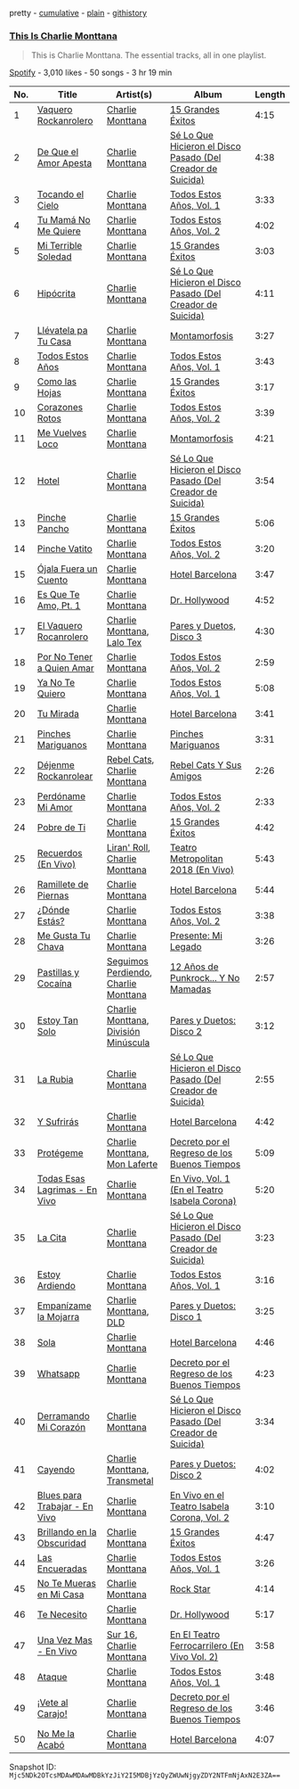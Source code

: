 pretty - [cumulative](/playlists/cumulative/37i9dQZF1DZ06evO3HRG4F.md) - [plain](/playlists/plain/37i9dQZF1DZ06evO3HRG4F) - [githistory](https://github.githistory.xyz/mackorone/spotify-playlist-archive/blob/main/playlists/plain/37i9dQZF1DZ06evO3HRG4F)

### [This Is Charlie Monttana](https://open.spotify.com/playlist/37i9dQZF1DZ06evO3HRG4F)

> This is Charlie Monttana\. The essential tracks, all in one playlist.

[Spotify](https://open.spotify.com/user/spotify) - 3,010 likes - 50 songs - 3 hr 19 min

| No. | Title | Artist(s) | Album | Length |
|---|---|---|---|---|
| 1 | [Vaquero Rockanrolero](https://open.spotify.com/track/6imxKxbwy0GI2nU5tfIs27) | [Charlie Monttana](https://open.spotify.com/artist/6hszx52doSbSMupWHUGdTv) | [15 Grandes Éxitos](https://open.spotify.com/album/5gd5kQbqAKWxckZvtSTtA0) | 4:15 |
| 2 | [De Que el Amor Apesta](https://open.spotify.com/track/36GyJisOpesFuVqrcoXOjk) | [Charlie Monttana](https://open.spotify.com/artist/6hszx52doSbSMupWHUGdTv) | [Sé Lo Que Hicieron el Disco Pasado \(Del Creador de Suicida\)](https://open.spotify.com/album/7fn7RJLP6jySOnTxhRefLm) | 4:38 |
| 3 | [Tocando el Cielo](https://open.spotify.com/track/4q0iHgSQgyeFtkc0DbWFq7) | [Charlie Monttana](https://open.spotify.com/artist/6hszx52doSbSMupWHUGdTv) | [Todos Estos Años, Vol\. 1](https://open.spotify.com/album/4lHRifIJTWpdoRUiUj8Hg9) | 3:33 |
| 4 | [Tu Mamá No Me Quiere](https://open.spotify.com/track/0cDbBduK0f4n0WBQjThaYV) | [Charlie Monttana](https://open.spotify.com/artist/6hszx52doSbSMupWHUGdTv) | [Todos Estos Años, Vol\. 2](https://open.spotify.com/album/6uqtNBebkhBdxig3ewSyl5) | 4:02 |
| 5 | [Mi Terrible Soledad](https://open.spotify.com/track/2CBofenBewzkNUKyxDZOnO) | [Charlie Monttana](https://open.spotify.com/artist/6hszx52doSbSMupWHUGdTv) | [15 Grandes Éxitos](https://open.spotify.com/album/5gd5kQbqAKWxckZvtSTtA0) | 3:03 |
| 6 | [Hipócrita](https://open.spotify.com/track/5Ct7MKwBBOuBr8uTh8uisv) | [Charlie Monttana](https://open.spotify.com/artist/6hszx52doSbSMupWHUGdTv) | [Sé Lo Que Hicieron el Disco Pasado \(Del Creador de Suicida\)](https://open.spotify.com/album/7fn7RJLP6jySOnTxhRefLm) | 4:11 |
| 7 | [Llévatela pa Tu Casa](https://open.spotify.com/track/2r4bXPcsTPTrPeFqaSVM5r) | [Charlie Monttana](https://open.spotify.com/artist/6hszx52doSbSMupWHUGdTv) | [Montamorfosis](https://open.spotify.com/album/7ALgl4x4459Wn1yFaotbkT) | 3:27 |
| 8 | [Todos Estos Años](https://open.spotify.com/track/3RyPPIzLHpXG8bIw4SVItO) | [Charlie Monttana](https://open.spotify.com/artist/6hszx52doSbSMupWHUGdTv) | [Todos Estos Años, Vol\. 1](https://open.spotify.com/album/4lHRifIJTWpdoRUiUj8Hg9) | 3:43 |
| 9 | [Como las Hojas](https://open.spotify.com/track/29zaOzj0yjImJ8yltwD1KG) | [Charlie Monttana](https://open.spotify.com/artist/6hszx52doSbSMupWHUGdTv) | [15 Grandes Éxitos](https://open.spotify.com/album/5gd5kQbqAKWxckZvtSTtA0) | 3:17 |
| 10 | [Corazones Rotos](https://open.spotify.com/track/6Zl0iCDdfhR5VWHiDFRycO) | [Charlie Monttana](https://open.spotify.com/artist/6hszx52doSbSMupWHUGdTv) | [Todos Estos Años, Vol\. 2](https://open.spotify.com/album/6uqtNBebkhBdxig3ewSyl5) | 3:39 |
| 11 | [Me Vuelves Loco](https://open.spotify.com/track/4hwNgohVFTNCvXUdWLVmOM) | [Charlie Monttana](https://open.spotify.com/artist/6hszx52doSbSMupWHUGdTv) | [Montamorfosis](https://open.spotify.com/album/7ALgl4x4459Wn1yFaotbkT) | 4:21 |
| 12 | [Hotel](https://open.spotify.com/track/3dYIbbqwLf6WpnnfhqriCG) | [Charlie Monttana](https://open.spotify.com/artist/6hszx52doSbSMupWHUGdTv) | [Sé Lo Que Hicieron el Disco Pasado \(Del Creador de Suicida\)](https://open.spotify.com/album/7fn7RJLP6jySOnTxhRefLm) | 3:54 |
| 13 | [Pinche Pancho](https://open.spotify.com/track/5aPW7Izp95syL826w96yO6) | [Charlie Monttana](https://open.spotify.com/artist/6hszx52doSbSMupWHUGdTv) | [15 Grandes Éxitos](https://open.spotify.com/album/5gd5kQbqAKWxckZvtSTtA0) | 5:06 |
| 14 | [Pinche Vatito](https://open.spotify.com/track/0sH55NdPhIRuAAjB5GDen1) | [Charlie Monttana](https://open.spotify.com/artist/6hszx52doSbSMupWHUGdTv) | [Todos Estos Años, Vol\. 2](https://open.spotify.com/album/6uqtNBebkhBdxig3ewSyl5) | 3:20 |
| 15 | [Ójala Fuera un Cuento](https://open.spotify.com/track/1WHoZMGtJoaOq6AKvhp6az) | [Charlie Monttana](https://open.spotify.com/artist/6hszx52doSbSMupWHUGdTv) | [Hotel Barcelona](https://open.spotify.com/album/6bciz5nlieWUNMpPJXqwcT) | 3:47 |
| 16 | [Es Que Te Amo, Pt\. 1](https://open.spotify.com/track/2i5YDMvJ10Wcx4tIquYgxx) | [Charlie Monttana](https://open.spotify.com/artist/6hszx52doSbSMupWHUGdTv) | [Dr\. Hollywood](https://open.spotify.com/album/5sfutds7qm0iX0CGnmP0Rl) | 4:52 |
| 17 | [El Vaquero Rocanrolero](https://open.spotify.com/track/5qIkSQH1NhKJlInZpmbsiy) | [Charlie Monttana](https://open.spotify.com/artist/6hszx52doSbSMupWHUGdTv), [Lalo Tex](https://open.spotify.com/artist/32qNFnXBJ97qsGNVVOUJ7w) | [Pares y Duetos, Disco 3](https://open.spotify.com/album/2RP9lmCNj2n5vGL6POGWZU) | 4:30 |
| 18 | [Por No Tener a Quien Amar](https://open.spotify.com/track/3LephrgrP9s47JW97NA3UK) | [Charlie Monttana](https://open.spotify.com/artist/6hszx52doSbSMupWHUGdTv) | [Todos Estos Años, Vol\. 2](https://open.spotify.com/album/6uqtNBebkhBdxig3ewSyl5) | 2:59 |
| 19 | [Ya No Te Quiero](https://open.spotify.com/track/2lNmpgbYahhoq600OzGbhA) | [Charlie Monttana](https://open.spotify.com/artist/6hszx52doSbSMupWHUGdTv) | [Todos Estos Años, Vol\. 1](https://open.spotify.com/album/4lHRifIJTWpdoRUiUj8Hg9) | 5:08 |
| 20 | [Tu Mirada](https://open.spotify.com/track/6o2XrtJNdOuiOuPYkMBUpQ) | [Charlie Monttana](https://open.spotify.com/artist/6hszx52doSbSMupWHUGdTv) | [Hotel Barcelona](https://open.spotify.com/album/6bciz5nlieWUNMpPJXqwcT) | 3:41 |
| 21 | [Pinches Mariguanos](https://open.spotify.com/track/3H8aARR9Npv0DArzgl3KJH) | [Charlie Monttana](https://open.spotify.com/artist/6hszx52doSbSMupWHUGdTv) | [Pinches Mariguanos](https://open.spotify.com/album/089KiimOn0i7lGJJztXELG) | 3:31 |
| 22 | [Déjenme Rockanrolear](https://open.spotify.com/track/6U0BtbSWCrqYNAoKwXqprJ) | [Rebel Cats](https://open.spotify.com/artist/2ukziVbiZa3N5eSdUOXgXL), [Charlie Monttana](https://open.spotify.com/artist/6hszx52doSbSMupWHUGdTv) | [Rebel Cats Y Sus Amigos](https://open.spotify.com/album/6eEtfyJ0LiBL2EueE8Wmfw) | 2:26 |
| 23 | [Perdóname Mi Amor](https://open.spotify.com/track/7Mtc9v1kK4jZjQmWi155xM) | [Charlie Monttana](https://open.spotify.com/artist/6hszx52doSbSMupWHUGdTv) | [Todos Estos Años, Vol\. 2](https://open.spotify.com/album/6uqtNBebkhBdxig3ewSyl5) | 2:33 |
| 24 | [Pobre de Ti](https://open.spotify.com/track/4ZrmPfaz063MTSfCd0PhmK) | [Charlie Monttana](https://open.spotify.com/artist/6hszx52doSbSMupWHUGdTv) | [15 Grandes Éxitos](https://open.spotify.com/album/5gd5kQbqAKWxckZvtSTtA0) | 4:42 |
| 25 | [Recuerdos \(En Vivo\)](https://open.spotify.com/track/2OvWNqEgX2avknXMNiJcRM) | [Liran' Roll](https://open.spotify.com/artist/6Mto9KouiQx7nE2ioqkNjS), [Charlie Monttana](https://open.spotify.com/artist/6hszx52doSbSMupWHUGdTv) | [Teatro Metropolitan 2018 \(En Vivo\)](https://open.spotify.com/album/3jjZeLI5yIcstu7qFIDgeU) | 5:43 |
| 26 | [Ramillete de Piernas](https://open.spotify.com/track/1yk3xlOeP5rOY4dRxTuvra) | [Charlie Monttana](https://open.spotify.com/artist/6hszx52doSbSMupWHUGdTv) | [Hotel Barcelona](https://open.spotify.com/album/6bciz5nlieWUNMpPJXqwcT) | 5:44 |
| 27 | [¿Dónde Estás?](https://open.spotify.com/track/4RrC1R2b99DVjAlP8JGU0A) | [Charlie Monttana](https://open.spotify.com/artist/6hszx52doSbSMupWHUGdTv) | [Todos Estos Años, Vol\. 2](https://open.spotify.com/album/6uqtNBebkhBdxig3ewSyl5) | 3:38 |
| 28 | [Me Gusta Tu Chava](https://open.spotify.com/track/3WG2OHf4oB8eyuVEnyaD6K) | [Charlie Monttana](https://open.spotify.com/artist/6hszx52doSbSMupWHUGdTv) | [Presente: Mi Legado](https://open.spotify.com/album/3s3Dr7yuFo8ogmJ8If3uN5) | 3:26 |
| 29 | [Pastillas y Cocaína](https://open.spotify.com/track/0FxWqZ0D0XSYoKN5CCCgq2) | [Seguimos Perdiendo](https://open.spotify.com/artist/5Hp12BdkneIJpn6hvxaoHr), [Charlie Monttana](https://open.spotify.com/artist/6hszx52doSbSMupWHUGdTv) | [12 Años de Punkrock..\. Y No Mamadas](https://open.spotify.com/album/3DH1EgwejIGD44XLuhb82r) | 2:57 |
| 30 | [Estoy Tan Solo](https://open.spotify.com/track/4qvkfmC8UVHxECR9y61z3s) | [Charlie Monttana](https://open.spotify.com/artist/6hszx52doSbSMupWHUGdTv), [División Minúscula](https://open.spotify.com/artist/2Ky9mFKNApb9KpEcORXE3p) | [Pares y Duetos: Disco 2](https://open.spotify.com/album/70wnL7EEHIVjWuAttocxmY) | 3:12 |
| 31 | [La Rubia](https://open.spotify.com/track/2RO5Hsd5RjsjNTPZ9KP8Y5) | [Charlie Monttana](https://open.spotify.com/artist/6hszx52doSbSMupWHUGdTv) | [Sé Lo Que Hicieron el Disco Pasado \(Del Creador de Suicida\)](https://open.spotify.com/album/7fn7RJLP6jySOnTxhRefLm) | 2:55 |
| 32 | [Y Sufrirás](https://open.spotify.com/track/5cKb6jVvWGIuOBrOrNo97K) | [Charlie Monttana](https://open.spotify.com/artist/6hszx52doSbSMupWHUGdTv) | [Hotel Barcelona](https://open.spotify.com/album/6bciz5nlieWUNMpPJXqwcT) | 4:42 |
| 33 | [Protégeme](https://open.spotify.com/track/6bD1GkpSae9gcBmCIsWZ8F) | [Charlie Monttana](https://open.spotify.com/artist/6hszx52doSbSMupWHUGdTv), [Mon Laferte](https://open.spotify.com/artist/4boI7bJtmB1L3b1cuL75Zr) | [Decreto por el Regreso de los Buenos Tiempos](https://open.spotify.com/album/1Zz2lh2JImZz2X82aQ3iMV) | 5:09 |
| 34 | [Todas Esas Lagrimas \- En Vivo](https://open.spotify.com/track/5gPuo1U0FGKTnjNFgGMbqu) | [Charlie Monttana](https://open.spotify.com/artist/6hszx52doSbSMupWHUGdTv) | [En Vivo, Vol\. 1 \(En el Teatro Isabela Corona\)](https://open.spotify.com/album/6ZJuqwaZLTTerjzyN0V3ue) | 5:20 |
| 35 | [La Cita](https://open.spotify.com/track/2ndf2BC45Q69FCa4rPJXX0) | [Charlie Monttana](https://open.spotify.com/artist/6hszx52doSbSMupWHUGdTv) | [Sé Lo Que Hicieron el Disco Pasado \(Del Creador de Suicida\)](https://open.spotify.com/album/7fn7RJLP6jySOnTxhRefLm) | 3:23 |
| 36 | [Estoy Ardiendo](https://open.spotify.com/track/2B473hcOdYC3PiwOz8SNVK) | [Charlie Monttana](https://open.spotify.com/artist/6hszx52doSbSMupWHUGdTv) | [Todos Estos Años, Vol\. 1](https://open.spotify.com/album/4lHRifIJTWpdoRUiUj8Hg9) | 3:16 |
| 37 | [Empanízame la Mojarra](https://open.spotify.com/track/0Si0jP8VqfXivdvhnQG6A2) | [Charlie Monttana](https://open.spotify.com/artist/6hszx52doSbSMupWHUGdTv), [DLD](https://open.spotify.com/artist/7CwiLiC1S8B69RMPxbDb6S) | [Pares y Duetos: Disco 1](https://open.spotify.com/album/41FihoRRlBH8E1xHgfkhpV) | 3:25 |
| 38 | [Sola](https://open.spotify.com/track/17VdUtYDyorwyZnIE5NgAW) | [Charlie Monttana](https://open.spotify.com/artist/6hszx52doSbSMupWHUGdTv) | [Hotel Barcelona](https://open.spotify.com/album/6bciz5nlieWUNMpPJXqwcT) | 4:46 |
| 39 | [Whatsapp](https://open.spotify.com/track/0IVSQqTNEekbsX0fKyzGPl) | [Charlie Monttana](https://open.spotify.com/artist/6hszx52doSbSMupWHUGdTv) | [Decreto por el Regreso de los Buenos Tiempos](https://open.spotify.com/album/1Zz2lh2JImZz2X82aQ3iMV) | 4:23 |
| 40 | [Derramando Mi Corazón](https://open.spotify.com/track/4XOXidN0LU6uX4DcJmwkyB) | [Charlie Monttana](https://open.spotify.com/artist/6hszx52doSbSMupWHUGdTv) | [Sé Lo Que Hicieron el Disco Pasado \(Del Creador de Suicida\)](https://open.spotify.com/album/7fn7RJLP6jySOnTxhRefLm) | 3:34 |
| 41 | [Cayendo](https://open.spotify.com/track/1nRbnhyrtdb7bn7MGWKZrO) | [Charlie Monttana](https://open.spotify.com/artist/6hszx52doSbSMupWHUGdTv), [Transmetal](https://open.spotify.com/artist/5r1YlvQfX1TfuSRWzEEPlT) | [Pares y Duetos: Disco 2](https://open.spotify.com/album/70wnL7EEHIVjWuAttocxmY) | 4:02 |
| 42 | [Blues para Trabajar \- En Vivo](https://open.spotify.com/track/2wC7KdGIuo7VlUnXwtvuB6) | [Charlie Monttana](https://open.spotify.com/artist/6hszx52doSbSMupWHUGdTv) | [En Vivo en el Teatro Isabela Corona, Vol\. 2](https://open.spotify.com/album/3MfHiMLrd79xV6kgSc9kB3) | 3:10 |
| 43 | [Brillando en la Obscuridad](https://open.spotify.com/track/7Lox77Krkm4X8RGoYvdenK) | [Charlie Monttana](https://open.spotify.com/artist/6hszx52doSbSMupWHUGdTv) | [15 Grandes Éxitos](https://open.spotify.com/album/5gd5kQbqAKWxckZvtSTtA0) | 4:47 |
| 44 | [Las Encueradas](https://open.spotify.com/track/5gDCTbJPowVyZUn3LTDADg) | [Charlie Monttana](https://open.spotify.com/artist/6hszx52doSbSMupWHUGdTv) | [Todos Estos Años, Vol\. 1](https://open.spotify.com/album/4lHRifIJTWpdoRUiUj8Hg9) | 3:26 |
| 45 | [No Te Mueras en Mi Casa](https://open.spotify.com/track/0y5Mr4YTjAuuth9RYLVf7Q) | [Charlie Monttana](https://open.spotify.com/artist/6hszx52doSbSMupWHUGdTv) | [Rock Star](https://open.spotify.com/album/0W1YVfPwlRyB1WpkptmtbA) | 4:14 |
| 46 | [Te Necesito](https://open.spotify.com/track/4dNTRpVjax3LVUoOeeQEI7) | [Charlie Monttana](https://open.spotify.com/artist/6hszx52doSbSMupWHUGdTv) | [Dr\. Hollywood](https://open.spotify.com/album/5sfutds7qm0iX0CGnmP0Rl) | 5:17 |
| 47 | [Una Vez Mas \- En Vivo](https://open.spotify.com/track/30miTbpiE0lfCiLEEQryYF) | [Sur 16](https://open.spotify.com/artist/4xoQxXwJNDs7ntJ7ZJ7dwq), [Charlie Monttana](https://open.spotify.com/artist/6hszx52doSbSMupWHUGdTv) | [En El Teatro Ferrocarrilero \(En Vivo Vol\. 2\)](https://open.spotify.com/album/3Jt4yEPdiMwXfTUVfOQUtE) | 3:58 |
| 48 | [Ataque](https://open.spotify.com/track/3SdI7oIwqdpZcwuTf6TqCp) | [Charlie Monttana](https://open.spotify.com/artist/6hszx52doSbSMupWHUGdTv) | [Todos Estos Años, Vol\. 1](https://open.spotify.com/album/4lHRifIJTWpdoRUiUj8Hg9) | 3:48 |
| 49 | [¡Vete al Carajo!](https://open.spotify.com/track/6b6IB01M7qXg4WyqD5EQKI) | [Charlie Monttana](https://open.spotify.com/artist/6hszx52doSbSMupWHUGdTv) | [Decreto por el Regreso de los Buenos Tiempos](https://open.spotify.com/album/1Zz2lh2JImZz2X82aQ3iMV) | 3:46 |
| 50 | [No Me la Acabó](https://open.spotify.com/track/2O6PTggiZQT3kRZ20EIX1v) | [Charlie Monttana](https://open.spotify.com/artist/6hszx52doSbSMupWHUGdTv) | [Hotel Barcelona](https://open.spotify.com/album/6bciz5nlieWUNMpPJXqwcT) | 4:07 |

Snapshot ID: `Mjc5NDk2OTcsMDAwMDAwMDBkYzJiY2I5MDBjYzQyZWUwNjgyZDY2NTFmNjAxN2E3ZA==`
